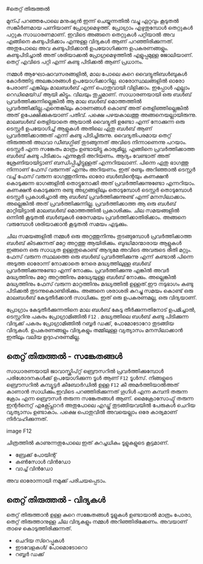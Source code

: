 #തെറ്റ് തിരുത്തൽ

മുന്പ് പറഞ്ഞപോലെ മനുഷ്യന്‍ ഇന്ന് ചെയ്യുന്നതില്‍ വച്ചു ഏറ്റവും കൂടുതല്‍ സങ്കീര്‍ണമായ പണിയാണ് പ്രോഗ്രമെഴുത്ത്. പ്രോഗ്രാം എഴുതുമ്പോള്‍ തെറ്റുകള്‍ പറ്റുക സാധാരണമാണ്. ഇവിടെ അങ്ങനെ തെറ്റുകള്‍ പറ്റിയാല്‍ അവ എങ്ങിനെ കണ്ടുപിടിക്കാം എന്നുള്ള വിദ്യകള്‍ ആണ് പറഞ്ഞിരിക്കുന്നത്. അതുപോലെ അവ കണ്ടുപിടിക്കാന്‍ ഉപയോഗിക്കുന്ന ഉപകരണങ്ങളും. കണ്ടുപിടിച്ചാല്‍ അത് ശരിയാക്കല്‍ പ്രോഗ്രമെഴുത്തില്‍ എളുപ്പമുള്ള ജോലിയാണ്. തെറ്റ് എവിടെ പറ്റി എന്ന് കണ്ടു പിടിക്കല്‍ ആണ് പ്രധാനം.

നമ്മൾ ആഘോഷാവസരങ്ങളിൽ, മാല പോലെ കുറെ വൈദ്യുതിബൾബുകൾ കോർത്തിട്ട അലങ്കാരങ്ങൾ ഉപയോഗിക്കാറില്ല. ഓരോസ്ഥലങ്ങളിൽ ഓരോ പേരാണ് എങ്കിലും മാലബൾബ് എന്ന് പൊതുവായി വിളിക്കാം. ഇപ്പോൾ എല്ലാം റെഡിമെയ്ഡ് ആയി കിട്ടും. വിലയും തുച്ഛമാണ്. സാധാരണയായി ഒരു ബൾബ് പ്രവർത്തിക്കുന്നില്ലെങ്കിൽ ആ മാല ബൾബ് മൊത്തത്തിൽ പ്രവർത്തിക്കില്ല.എന്തെങ്കിലും കാരണങ്ങൾ കൊണ്ട് അത് തെളിഞ്ഞില്ലെങ്കിൽ അത് ഉപേക്ഷിക്കുകയാണ് പതിവ്. പക്ഷെ പഴയകാലത്തു അങ്ങനെയല്ലായിരുന്നു. മാലബൾബ് തെളിയാതെ ആയാൽ വൈദ്യുതി ഉണ്ടോ എന്ന് നോക്കുന്ന ഒരു ടെസ്റ്റർ ഉപയോഗിച്ച് ആളുകൾ അതിലെ ഏതു ബൾബ് ആണ് പ്രവർത്തിക്കാത്തത് എന്ന് കണ്ടു പിടിച്ചിരുന്നു. വൈദ്യതിപരമായ തെറ്റ് തിരുത്തൽ അഥവാ ഡീബഗ്ഗിങ് തുടങ്ങുന്നത് അവിടെ നിന്നാണെന്നു പറയാം. ടെസ്റ്റർ എന്ന സങ്കേതം മാത്രം ഉണ്ടായിട്ടു കാര്യമില്ല, എങ്ങിനെ പ്രവർത്തിക്കാത്ത ബൾബ് കണ്ടു പിടിക്കാം എന്നുകൂടി അറിയണം. ആദ്യം വേണ്ടാത് അത് ശ്രേണിയായിട്ടാണ് ബന്ധിപ്പിച്ചിട്ടുള്ളത് എന്നറിയലാണ്. പിന്നെ ഏതു ഭാഗത്തു നിന്നാണ് ഫേസ് വരുന്നത് എന്നും അറിയണം. ഇത് രണ്ടും അറിഞ്ഞാൽ ടെസ്റ്റർ വച്ച് ഫേസ് വരുന്ന ഭാഗത്തുനിന്നും ഓരോ ബൾബിന്റെയും കണക്ഷൻ കൊടുക്കുന്ന ഭാഗങ്ങളിൽ തൊട്ടുനോക്കി അത് പ്രവർത്തിക്കുന്നുണ്ടോ എന്നറിയാം. കണക്ഷൻ കൊടുക്കുന്ന രണ്ടു അഗ്രങ്ങളിലും തൊടുമ്പോൾ ടെസ്റ്റർ തൊടുമ്പോൾ ടെസ്റ്റർ പ്രകാശിച്ചാൽ ആ ബൾബ് പ്രവർത്തിക്കുന്നുണ്ട് എന്ന് മനസിലാക്കാം. അല്ലെങ്കിൽ അത് പ്രവർത്തിക്കുന്നില്ല. പ്രവർത്തിക്കാത്ത ആ ഒരു ബൾബ് മാറ്റിയിട്ടാൽ മാലബൾബ് മൊത്തത്തിൽ പ്രകാശിക്കും. ചില സമയങ്ങളിൽ ഒന്നിൽ കൂടുതൽ ബൾബുകൾ ഒരേസമയം പ്രവർത്തിക്കാതിരിക്കാം. അങ്ങനെ വരുമ്പോൾ ശരിയാക്കാൻ കൂടുതൽ സമയം എടുക്കും. 

ചില സമയങ്ങളിൽ നമ്മൾ ഒരു അറ്റത്തുനിന്നും തുടങ്ങുമ്പോൾ പ്രവർത്തിക്കാത്ത ബൾബ് കിടക്കുന്നത് മറ്റേ അറ്റത്തു ആയിരിക്കും. ബുദ്ധിമാന്മാരായ ആളുകൾ ഇങ്ങനെ ഒരു സാധ്യത ഉള്ളതുകൊണ്ട് ആദ്യമേ അവിടെ അവരുടെ രീതി മറ്റും. ഫേസ് വരുന്ന സ്ഥലത്തെ ഒരു ബൾബ് പ്രവർത്തിക്കുന്നു എന്ന് കണ്ടാൽ പിന്നെ അടുത്ത ഓരോന്ന് നോക്കാതെ നേരെ മദ്ധ്യത്തിലുള്ള ബൾബ് പ്രവർത്തിക്കുന്നുണ്ടോ എന്ന് നോക്കും. പ്രവർത്തിക്കുന്നു എങ്കിൽ അവർ മദ്ധ്യത്തിനും മറ്റേ അറ്റത്തിനും മദ്ധ്യേയുള്ള ബൾബ് നോക്കും. അല്ലെങ്കിൽ മദ്ധ്യത്തിനും ഫേസ് വരുന്ന മാറ്റത്തിനും മദ്ധ്യത്തിൽ ഉള്ളത്.ഈ നടുഭാഗം കണ്ടു പിടിക്കൽ തുടന്നുകൊണ്ടിരിക്കും. അങ്ങനെ ശരാശരി കുറച്ചു സമയം കൊണ്ട് ഒരു മാലബൾബ് കേടുതീർക്കാൻ സാധിക്കും. ഇത് ഒരു ഉപകരണമല്ല, ഒരു വിദ്യയാണ്.

പ്രോഗ്രാം കേടുതീർക്കുന്നതിനെ മാല ബൾബ് കേടു തീർക്കുന്നതിനോട് ഉപമിച്ചാൽ, ടെസ്റ്ററിനു പകരം പ്രോഗ്രാമിങ്ങിൽ  `F12` . മദ്ധ്യത്തിലെ ബൾബ്  കണ്ടു പിടിക്കുന്ന വിദ്യക്ക് പകരം പ്രോഗ്രാമിങ്ങിൽ റബ്ബർ ഡക്ക്, പോമോടോറോ തുടങ്ങിയ വിദ്യകൾ. ഉപകരണങ്ങളും വിദ്യകളും തമ്മിലുള്ള വ്യത്യാസം മനസിലാക്കാൻ ഇതിലും വലിയ ഉദ്ദാഹരണമില്ല.  





## തെറ്റ് തിരുത്തൽ - സങ്കേതങ്ങള്‍

സാധാരണയായി ജാവാസ്ക്രിപ്റ്റ് ബ്രൌസറില്‍ പ്രവര്‍ത്തിക്കുമ്പോള്‍ പരിശോദനകള്‍ക്ക് ഉപയോഗിക്കുന്ന ടൂള്‍ ആണ് `F12` ടൂള്‍സ്. നിങ്ങളുടെ ബ്രൌസറില്‍ കമ്പ്യൂട്ടര്‍ കീബോര്‍ഡില്‍ ഉള്ള `F12` കീ അമര്‍ത്തിയാല്‍അത് കാണാന്‍ സാധിക്കും.ഇവിടെ പറഞ്ഞിരിക്കുന്നത് ഗൂഗിള്‍ എന്ന കമ്പനി തരുന്ന ക്രോം എന്ന ബ്രൌസര്‍ തരുന്ന സങ്കേതങ്ങള്‍ ആണ്. മൈക്രോസോഫ്ട്‌ തരുന്ന ഇന്റര്‍നെറ്റ്‌ എക്സ്പ്ലോറര്‍ അതുപോലെ എഡ്ജ് തുടങ്ങിയവയില്‍ പേരുകള്‍ ചെറിയ വ്യത്യാസം ഉണ്ടാകാം. പക്ഷെ പൊതുവില്‍ അവയെല്ലാം ഒരേ കാര്യമാണ് നിര്‍വഹിക്കുന്നത്.

image F12

ചിത്രത്തില്‍ കാണുന്നതുപോലെ ഇത് കുറച്ചധികം ടൂളുകളുടെ കൂട്ടമാണ്.

- ബ്രേക്ക്‌ പോയിന്റ്‌
- കണ്‍സോള്‍ വിന്‍ഡോ 
- വാച്ച് വിന്‍ഡോ 

അവ ഓരോന്നായി നമുക്ക് പരിചയപ്പെടാം.
## തെറ്റ് തിരുത്തൽ - വിദ്യകള്‍

തെറ്റ് തിരുത്താൻ ഉള്ള കുറെ സങ്കേതങ്ങൾ ടൂളുകൾ ഉണ്ടായാൽ മാത്രം പോരാ, തെറ്റ് തിരുത്താനുള്ള ചില വിദ്യകളും നമ്മൾ അറിഞ്ഞിരിക്കേണം. അവയാണ് താഴെ കൊടുത്തിരിക്കുന്നത്.

- ചെറിയ സ്റെപ്പുകള്‍
- ഇടവേളകള്‍/ പോമൊടോറൊ
- റബ്ബര്‍ ഡക്ക്